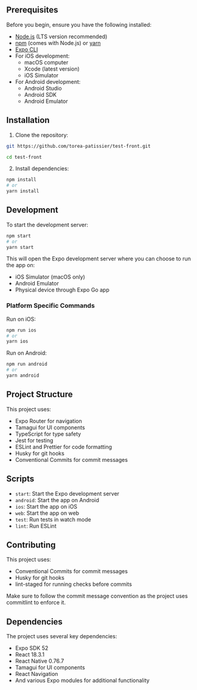 ## Prerequisites

Before you begin, ensure you have the following installed:
- [Node.js](https://nodejs.org/) (LTS version recommended)
- [npm](https://www.npmjs.com/) (comes with Node.js) or [yarn](https://yarnpkg.com/)
- [Expo CLI](https://docs.expo.dev/get-started/installation/)
- For iOS development:
  - macOS computer
  - Xcode (latest version)
  - iOS Simulator
- For Android development:
  - Android Studio
  - Android SDK
  - Android Emulator

## Installation

1. Clone the repository:
```bash
git https://github.com/torea-patissier/test-front.git

cd test-front
```

2. Install dependencies:
```bash
npm install
# or
yarn install
```

## Development

To start the development server:

```bash
npm start
# or
yarn start
```

This will open the Expo development server where you can choose to run the app on:
- iOS Simulator (macOS only)
- Android Emulator
- Physical device through Expo Go app

### Platform Specific Commands

Run on iOS:
```bash
npm run ios
# or
yarn ios
```

Run on Android:
```bash
npm run android
# or
yarn android
```

## Project Structure

This project uses:
- Expo Router for navigation
- Tamagui for UI components
- TypeScript for type safety
- Jest for testing
- ESLint and Prettier for code formatting
- Husky for git hooks
- Conventional Commits for commit messages

## Scripts

- `start`: Start the Expo development server
- `android`: Start the app on Android
- `ios`: Start the app on iOS
- `web`: Start the app on web
- `test`: Run tests in watch mode
- `lint`: Run ESLint

## Contributing

This project uses:
- Conventional Commits for commit messages
- Husky for git hooks
- lint-staged for running checks before commits

Make sure to follow the commit message convention as the project uses commitlint to enforce it.

## Dependencies

The project uses several key dependencies:
- Expo SDK 52
- React 18.3.1
- React Native 0.76.7
- Tamagui for UI components
- React Navigation
- And various Expo modules for additional functionality
